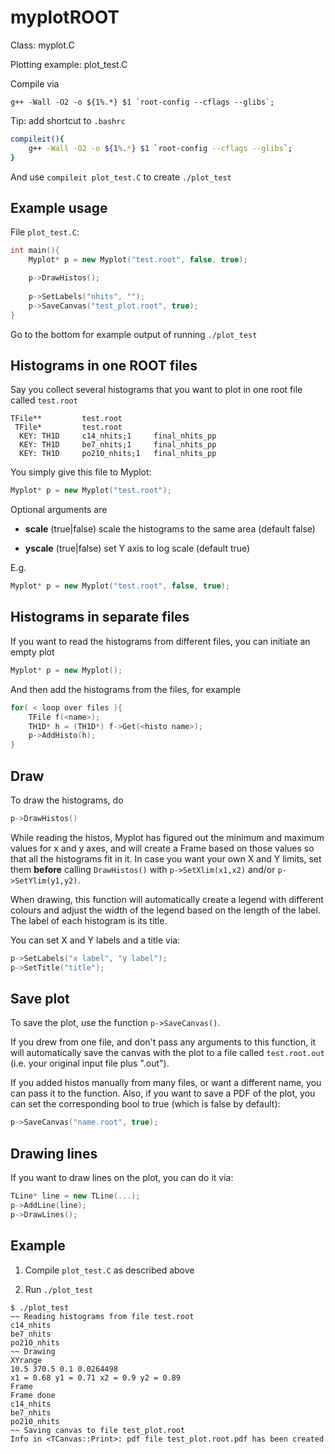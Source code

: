 # myplotROOT

Class: myplot.C

Plotting example: plot_test.C

Compile via 

```console
g++ -Wall -O2 -o ${1%.*} $1 `root-config --cflags --glibs`;
```

Tip: add shortcut to ```.bashrc```

```bash
compileit(){
    g++ -Wall -O2 -o ${1%.*} $1 `root-config --cflags --glibs`;
}
```

And use ```compileit plot_test.C``` to create ```./plot_test```

## Example usage

File ```plot_test.C```:

```c++
int main(){
    Myplot* p = new Myplot("test.root", false, true); 

    p->DrawHistos();
    
    p->SetLabels("nhits", "");
    p->SaveCanvas("test_plot.root", true);
}
```

Go to the bottom for example output of running ```./plot_test```

## Histograms in one ROOT files

Say you collect several histograms that you want to plot in one root file called ```test.root```

```
TFile**         test.root
 TFile*         test.root
  KEY: TH1D     c14_nhits;1     final_nhits_pp
  KEY: TH1D     be7_nhits;1     final_nhits_pp
  KEY: TH1D     po210_nhits;1   final_nhits_pp
```

You simply give this file to Myplot:

```c++
Myplot* p = new Myplot("test.root");
```

Optional arguments are

- **scale** (true|false) scale the histograms to the same area (default false)

- **yscale** (true|false) set Y axis to log scale (default true)

E.g.

```c++
Myplot* p = new Myplot("test.root", false, true);
```

## Histograms in separate files

If you want to read the histograms from different files, you can initiate an empty plot


```c++
Myplot* p = new Myplot();
```

And then add the histograms from the files, for example

```c++
for( < loop over files ){
    TFile f(<name>);
    TH1D* h = (TH1D*) f->Get(<histo name>);
    p->AddHisto(h);
}
```

## Draw

To draw the histograms, do

```c++
p->DrawHistos()
```

While reading the histos, Myplot has figured out the minimum and maximum values for x and y axes, and will create a Frame based on those values so that all the histograms fit in it. In case you want your own X and Y limits, set them **before** calling ```DrawHistos()``` with ```p->SetXlim(x1,x2)``` and/or ```p->SetYlim(y1,y2)```.

When drawing, this function will automatically create a legend with different colours and adjust the width of the legend based on the length of the label. The label of each histogram is its title.

You can set X and Y labels and a title via:

```c++
p->SetLabels("x label", "y label");
p->SetTitle("title");
```

## Save plot

To save the plot, use the function ```p->SaveCanvas()```.

If you drew from one file, and don't pass any arguments to this function, it will automatically save the canvas with the plot to a file called ```test.root.out``` (i.e. your original input file plus ".out").

If you added histos manually from many files, or want a different name, you can pass it to the function. Also, if you want to save a PDF of the plot, you can set the corresponding bool to true (which is false by default):

```c++
p->SaveCanvas("name.root", true);
```

## Drawing lines

If you want to draw lines on the plot, you can do it via:

```c++
TLine* line = new TLine(...);
p->AddLine(line);
p->DrawLines();
```


## Example

1. Compile ```plot_test.C``` as described above

2. Run ```./plot_test```

```console
$ ./plot_test 
~~ Reading histograms from file test.root
c14_nhits
be7_nhits
po210_nhits
~~ Drawing
XYrange
10.5 370.5 0.1 0.0264498 
x1 = 0.68 y1 = 0.71 x2 = 0.9 y2 = 0.89
Frame
Frame done
c14_nhits
be7_nhits
po210_nhits
~~ Saving canvas to file test_plot.root
Info in <TCanvas::Print>: pdf file test_plot.root.pdf has been created
```
